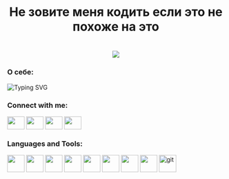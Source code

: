 <h1 align="center">Не зовите меня кодить если это не похоже на это </h1>
<h1 align="center"><img src="https://i.gifer.com/origin/45/45f92e6ce617073d35152225fdcb8644_w200.webp" /></h1>

### О себе:
<img src="https://readme-typing-svg.herokuapp.com?font=Fira+Code&duration=4000&pause=100&multiline=true&width=900&height=250&lines=%3Cdiv%3E;%3Ch1%3E%D0%9F%D1%80%D0%B8%D0%B2%D0%B5%D1%82+%D0%9C%D0%B8%D1%80!+%D0%9C%D0%B5%D0%BD%D1%8F+%D0%B7%D0%BE%D0%B2%D1%83%D1%82+%D0%96%D0%B5%D0%BD%D1%8F+%D0%A0%D1%83%D1%81%D0%B0%D0%BA%D0%BE%D0%B2%3C%2Fh1%3E;%3Cp%3E%D0%A1+%D0%BD%D0%BE%D1%8F%D0%B1%D1%80%D1%8F+2021+%D0%B3%D0%BE%D0%B4%D0%B0+%D1%83%D1%87%D1%83%D1%81%D1%8C+%D0%BD%D0%B0+%D0%B2%D0%B5%D0%B1-%D1%80%D0%B0%D0%B7%D1%80%D0%B0%D0%B1%D0%BE%D1%82%D1%87%D0%B8%D0%BA%D0%B0+%D0%B2+%D0%AF%D0%BD%D0%B4%D0%B5%D0%BA%D1%81%D0%9F%D1%80%D0%B0%D0%BA%D1%82%D0%B8%D0%BA%D1%83%D0%BC%3C%2Fp%3E;%3Ch2%3E%D0%93%D0%BB%D0%B0%D0%B2%D0%BD%D1%8B%D0%B5+%D1%83%D0%B2%D0%BB%D0%B5%D1%87%D0%B5%D0%BD%D0%B8%D1%8F%3A%3C%2Fh2%3E;%3Cul%3E;%3Cli%3EFactorio+%D0%B4%D0%BE+6+%D1%83%D1%82%D1%80%D0%B0%3C%2Fli%3E;%3Cli%3E%D0%94%D0%B5%D0%BB%D0%B0%D1%8E+%D0%BC%D1%83%D0%B7%D1%8B%D0%BA%D1%83+%D0%B2+Ableton%3C%2Fli%3E;%3Cli%3E%D0%92%D0%BE%D0%BB%D0%B5%D0%B9%D0%B1%D0%BE%D0%BB%3C%2Fli%3E;%3C%2Ful%3E;%3C%2Fdiv%3E" alt="Typing SVG" />

<h3 align="left">Connect with me:</h3>
<p align="left">
<a href="your link" target="blank"><img align="center" src="https://cdn.jsdelivr.net/npm/simple-icons@3.0.1/icons/twitter.svg" alt="" height="30" width="40" /></a>
<a href="your link" target="blank"><img align="center" src="https://cdn.jsdelivr.net/npm/simple-icons@3.0.1/icons/linkedin.svg" alt="" height="30" width="40" /></a>
<a href="your link" target="blank"><img align="center" src="https://cdn.jsdelivr.net/npm/simple-icons@3.0.1/icons/instagram.svg" alt="" height="30" width="40" /></a>
<a href="your link" target="blank"><img align="center" src="https://cdn.jsdelivr.net/npm/simple-icons@3.0.1/icons/youtube.svg" alt="" height="30" width="40" /></a>
</p>

<h3 align="left">Languages and Tools:</h3>
<p align="left"> 
<a href="https://www.adobe.com/ru/products/xd.html" target="_blank"><img src="https://cdn.jsdelivr.net/gh/devicons/devicon/icons/xd/xd-plain.svg" width="40" height="40"/></a> 
<a href="https://www.figma.com/" target="_blank"><img src="https://cdn.jsdelivr.net/gh/devicons/devicon/icons/figma/figma-original.svg" width="40" height="40"/></a>
<a href="https://www.w3.org/html/" target="_blank"><img src="https://cdn.jsdelivr.net/gh/devicons/devicon/icons/html5/html5-plain.svg" width="40" height="40"/></a>  
<a href="https://www.w3schools.com/css/" target="_blank"><img src="https://cdn.jsdelivr.net/gh/devicons/devicon/icons/css3/css3-plain.svg" width="40" height="40"/></a>
<a href="#" target="_blank"><img src="https://cdn.jsdelivr.net/gh/devicons/devicon/icons/javascript/javascript-plain.svg" width="40" height="40"/></a>
<a href="#" target="_blank"><img src="https://cdn.jsdelivr.net/gh/devicons/devicon/icons/npm/npm-original-wordmark.svg" width="40" height="40"/></a>
<a href="#" target="_blank"><img src="https://cdn.jsdelivr.net/gh/devicons/devicon/icons/react/react-original-wordmark.svg" width="40" height="40"/></a>
<a href="#" target="_blank"><img src="https://cdn.jsdelivr.net/gh/devicons/devicon/icons/nodejs/nodejs-plain-wordmark.svg" width="40" height="40"/></a>
<a href="https://git-scm.com/" target="_blank"><img src="https://www.vectorlogo.zone/logos/git-scm/git-scm-icon.svg" alt="git" width="40" height="40"/></a>
</p>
